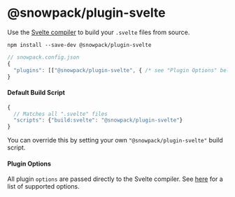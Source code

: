 # @snowpack/plugin-svelte

Use the [Svelte compiler](https://svelte.dev/docs#Compile_time) to build your `.svelte` files from source.

```
npm install --save-dev @snowpack/plugin-svelte
```

```js
// snowpack.config.json
{
  "plugins": [["@snowpack/plugin-svelte", { /* see "Plugin Options" below */}]]
}
```

#### Default Build Script

```js
{
  // Matches all ".svelte" files
  "scripts": {"build:svelte": "@snowpack/plugin-svelte"}
}
```

You can override this by setting your own `"@snowpack/plugin-svelte"` build script.

#### Plugin Options

All plugin `options` are passed directly to the Svelte compiler. See [here](https://svelte.dev/docs#svelte_compile) for a list of supported options.
